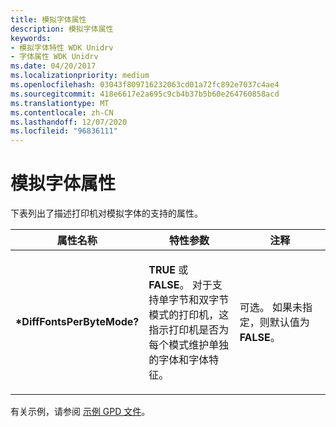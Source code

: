 ```yaml
---
title: 模拟字体属性
description: 模拟字体属性
keywords:
- 模拟字体特性 WDK Unidrv
- 字体属性 WDK Unidrv
ms.date: 04/20/2017
ms.localizationpriority: medium
ms.openlocfilehash: 03043f809716232063cd01a72fc892e7037c4ae4
ms.sourcegitcommit: 418e6617e2a695c9cb4b37b5b60e264760858acd
ms.translationtype: MT
ms.contentlocale: zh-CN
ms.lasthandoff: 12/07/2020
ms.locfileid: "96836111"
---
```

# <a name="attributes-for-simulated-fonts"></a>模拟字体属性





下表列出了描述打印机对模拟字体的支持的属性。

<table>
<colgroup>
<col width="33%" />
<col width="33%" />
<col width="33%" />
</colgroup>
<thead>
<tr class="header">
<th>属性名称</th>
<th>特性参数</th>
<th>注释</th>
</tr>
</thead>
<tbody>
<tr class="odd">
<td><p><strong>*DiffFontsPerByteMode?</strong></p></td>
<td><p><strong>TRUE</strong> 或 <strong>FALSE</strong>。 对于支持单字节和双字节模式的打印机，这指示打印机是否为每个模式维护单独的字体和字体特征。</p></td>
<td><p>可选。 如果未指定，则默认值为 <strong>FALSE</strong>。</p></td>
</tr>
</tbody>
</table>

 

有关示例，请参阅 [示例 GPD 文件](sample-gpd-files.md)。

 

 




